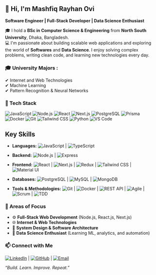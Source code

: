 ## 👋 Hi, I'm Mashfiq Rayhan Ovi

**Software Engineer | Full-Stack Developer | Data Science Enthusiast**

🎓 I hold a **BSc in Computer Science & Engineering** from **North South University**, Dhaka, Bangladesh.  
💻 I'm passionate about building scalable web applications and exploring the world of **Softwares** and **Data Science**. I enjoy solving complex problems, writing clean code, and learning new technologies every day.

### 🎓 University Majors :
✔ Internet and Web Technologies  
✔ Machine Learning  
✔ Pattern Recognition & Neural Networks  


### 🚀 Tech Stack

![JavaScript](https://img.shields.io/badge/-JavaScript-black?style=flat-square&logo=javascript)
![Node.js](https://img.shields.io/badge/-Node.js-339933?style=flat-square&logo=node.js)
![React](https://img.shields.io/badge/-React-61DAFB?style=flat-square&logo=react)
![Next.js](https://img.shields.io/badge/-Next.js-000000?style=flat-square&logo=next.js)
![PostgreSQL](https://img.shields.io/badge/-PostgreSQL-336791?style=flat-square&logo=postgresql)
![Prisma](https://img.shields.io/badge/-Prisma-2D3748?style=flat-square&logo=prisma)
![Docker](https://img.shields.io/badge/-Docker-2496ED?style=flat-square&logo=docker)
![Git](https://img.shields.io/badge/-Git-F05032?style=flat-square&logo=git)
![Tailwind CSS](https://img.shields.io/badge/-TailwindCSS-38B2AC?style=flat-square&logo=tailwind-css)
![Python](https://img.shields.io/badge/-Python-3776AB?style=flat-square&logo=python)
![VS Code](https://img.shields.io/badge/-VSCode-007ACC?style=flat-square&logo=visual-studio-code)

## Key Skills
- **Languages:** 
![JavaScript](https://img.shields.io/badge/JavaScript-F7DF1E?style=flat&logo=javascript&logoColor=black) |
![TypeScript](https://img.shields.io/badge/TypeScript-3178C6?style=flat&logo=typescript&logoColor=white)
  
- **Backend:**
![Node.js](https://img.shields.io/badge/Node.js-339933?style=flat&logo=node.js&logoColor=white) |
![Express](https://img.shields.io/badge/Express.js-000000?style=flat&logo=express&logoColor=white)
  
- **Frontend:** 
![React](https://img.shields.io/badge/React-61DAFB?style=flat&logo=react&logoColor=black) |
![Next.js](https://img.shields.io/badge/Next.js-000000?style=flat&logo=next.js&logoColor=white) |
![Redux](https://img.shields.io/badge/Redux-764ABC?style=flat&logo=redux&logoColor=white) |
![Tailwind CSS](https://img.shields.io/badge/Tailwind_CSS-06B6D4?style=flat&logo=tailwind-css&logoColor=white) |
![Material UI](https://img.shields.io/badge/Material_UI-007FFF?style=flat&logo=mui&logoColor=white)
  
- **Databases:** 
![PostgreSQL](https://img.shields.io/badge/PostgreSQL-316192?style=flat&logo=postgresql&logoColor=white) |
![MySQL](https://img.shields.io/badge/MySQL-4479A1?style=flat&logo=mysql&logoColor=white) |
![MongoDB](https://img.shields.io/badge/MongoDB-47A248?style=flat&logo=mongodb&logoColor=white)
  
- **Tools & Methodologies:** 
![Git](https://img.shields.io/badge/Git-F05032?style=flat&logo=git&logoColor=white) |
![Docker](https://img.shields.io/badge/Docker-2496ED?style=flat&logo=docker&logoColor=white) |
![REST API](https://img.shields.io/badge/REST_API-000000?style=flat&logo=rest&logoColor=white) |
![Agile](https://img.shields.io/badge/Agile-F05032?style=flat&logo=agile-innosoft&logoColor=white) |
![Scrum](https://img.shields.io/badge/Scrum-6DB33F?style=flat&logo=scrumalliance&logoColor=white) |
![TDD](https://img.shields.io/badge/TDD-008080?style=flat&logo=testing-library&logoColor=white)


### 🔧 Areas of Focus

- ⚙️ **Full-Stack Web Development** (Node.js, React.js, Next.js)
- 🌐 **Internet & Web Technologies**
- 🧩 **System Design & Software Architecture**
- 🧠 **Data Science Enthusiast** (Learning ML, analytics, and automation)


### 📫 Connect with Me

[![LinkedIn](https://img.shields.io/badge/-LinkedIn-0A66C2?style=flat-square&logo=linkedin&logoColor=white)](https://www.linkedin.com/in/mashfiq-rayhan/)    |    [![GitHub](https://img.shields.io/badge/-GitHub-181717?style=flat-square&logo=github&logoColor=white)](https://github.com/mashfiq-rayhan)    |    [![Email](https://img.shields.io/badge/-Email-D14836?style=flat-square&logo=gmail&logoColor=white)](mailto:mashfiq.rayhan.ovi@gmail.com)


_“Build. Learn. Improve. Repeat.”_
